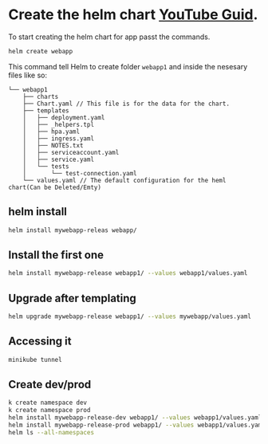 # Create the helm chart [YouTube Guid](https://www.youtube.com/watch?v=jUYNS90nq8U&ab_channel=DevOpsJourney).

To start creating the helm chart for app passt the commands.

```bash
helm create webapp
```

This command tell Helm to create folder `webapp1` and inside the nesesary files like so:

```text
└── webapp1
    ├── charts
    ├── Chart.yaml // This file is for the data for the chart.
    ├── templates 
    │   ├── deployment.yaml
    │   ├── _helpers.tpl
    │   ├── hpa.yaml
    │   ├── ingress.yaml
    │   ├── NOTES.txt
    │   ├── serviceaccount.yaml
    │   ├── service.yaml
    │   └── tests
    │       └── test-connection.yaml
    └── values.yaml // The default configuration for the heml chart(Can be Deleted/Emty)
```

## helm install

```bash
helm install mywebapp-releas webapp/
```

## Install the first one

```bash
helm install mywebapp-release webapp1/ --values webapp1/values.yaml
```

## Upgrade after templating

```bash
helm upgrade mywebapp-release webapp1/ --values mywebapp/values.yaml
```

## Accessing it

```bash
minikube tunnel
```

## Create dev/prod

```bash
k create namespace dev
k create namespace prod
helm install mywebapp-release-dev webapp1/ --values webapp1/values.yaml -f webapp1/values-dev.yaml -n dev
helm install mywebapp-release-prod webapp1/ --values webapp1/values.yaml -f webapp1/values-prod.yaml -n prod
helm ls --all-namespaces
```
